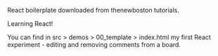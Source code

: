 React boilerplate downloaded from thenewboston tutorials.

Learning React!

You can find in src > demos > 00_template > index.html my first React experiment - editing and removing comments from a board.
